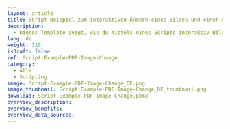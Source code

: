 ```yaml
---
layout: article
title: Skript-Beispiel zum interaktiven Ändern eines Bildes und einer PDF-Datei 
description: 
  - Dieses Template zeigt, wie du mittels eines Skripts interaktiv Bilder oder PDF Dokumente aus einer Ressource austauschen kannst.
lang: de
weight: 116
isDraft: false
ref: Script-Example-PDF-Image-Change
category:
  - Alle
  - Scripting
image: Script-Example-PDF-Image-Change_DE.png
image_thumbnail: Script-Example-PDF-Image-Change_DE_thumbnail.png
download: Script-Example-PDF-Image-Change.pbmx
overview_description:
overview_benefits:
overview_data_sources:
---
```

